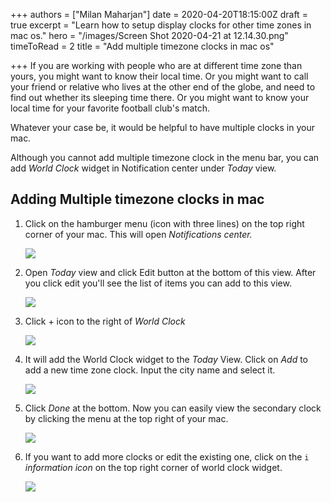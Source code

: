 +++
authors = ["Milan Maharjan"]
date = 2020-04-20T18:15:00Z
draft = true
excerpt = "Learn how to setup display clocks for other time zones in mac os."
hero = "/images/Screen Shot 2020-04-21 at 12.14.30.png"
timeToRead = 2
title = "Add multiple timezone clocks in mac os"

+++
If you are working with people who are at different time zone than yours, you might want to know their local time. Or you might want to call your friend or relative who lives at the other end of the globe, and need to find out whether its sleeping time there. Or you might want to know your local time for your favorite football club's match.

Whatever your case be, it would be helpful to have multiple clocks in your mac.

Although you cannot add multiple timezone clock in the menu bar, you can add _World Clock_ widget in Notification center under _Today_ view.

## Adding Multiple timezone clocks in mac

1. Click on the hamburger menu (icon with three lines) on the top right corner of your mac. This will open _Notifications center._

   ![](/images/Screen%20Shot%202020-04-21%20at%2012.13.39.png)


2. Open _Today_ view and click Edit button at the bottom of this view. After you click edit you'll see the list of items you can add to this view.

   ![](/images/Screen%20Shot%202020-04-21%20at%2012.14.30.png)
3. Click + icon to the right of _World Clock_

   ![](/images/Screen%20Shot%202020-04-21%20at%2012.15.14.png)
4. It will add the World Clock widget to the _Today_ View. Click on _Add_ to add a new time zone clock. Input the city name and select it.

   ![](/images/Screen%20Shot%202020-04-21%20at%2012.15.39.png)
5. Click _Done_ at the bottom. Now you can easily view the secondary clock by clicking the menu at the top right of your mac.

   ![](/images/Screen%20Shot%202020-04-21%20at%2012.15.48.png)
6. If you want to add more clocks or edit the existing one, click on the `i` _information icon_ on the top right corner of world clock widget.

   ![](/images/Screen%20Shot%202020-04-21%20at%2012.28.09.png)